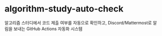 # algorithm-study-auto-check
알고리즘 스터디에서 코드 제출 여부를 자동으로 확인하고, Discord/Mattermost로 알림을 보내는 GitHub Actions 자동화 시스템
